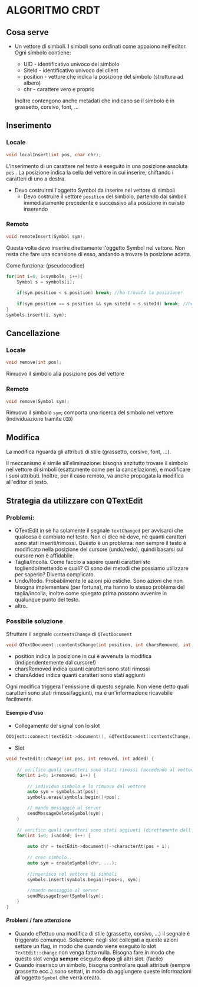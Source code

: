 # ALGORITMO CRDT

## Cosa serve

- Un vettore di simboli. I simboli sono ordinati come appaiono nell'editor. Ogni simbolo contiene:

  - UID - identificativo univoco del simbolo
  - SiteId - identificativo univoco del client
  - position - vettore che indica la posizione del simbolo (struttura ad albero)
  - chr - carattere vero e proprio

  Inoltre contengono anche metadati che indicano se il simbolo è in grassetto, corsivo, font, ...

## Inserimento

### Locale

```cpp
void localInsert(int pos, char chr);
```

L'inserimento di un carattere nel testo è eseguito in una posizione assoluta `pos` .  La posizione indica la cella del vettore in cui inserire, shiftando i caratteri di uno a destra.

- Devo costruirmi l'oggetto Symbol da inserire nel vettore di simboli
  - Devo costruire il vettore `position` del simbolo, partendo dai simboli immediatamente precedente e successivo alla posizione in cui sto inserendo

### Remoto

```cpp
void remoteInsert(Symbol sym);
```

Questa volta devo inserire direttamente l'oggetto Symbol nel vettore. Non resta che fare una scansione di esso, andando a trovare la posizione adatta.

Come funziona: (pseudocodice)

```cpp
for(int i=0; i<symbols; i++){
    Symbol s = symbols[i];
    
    if(sym.position < s.position) break; //ho trovato la posizione!
    
    if(sym.position == s.position && sym.siteId < s.siteId) break; //ho trovato la posizione!
}
symbols.insert(i, sym);
```

## Cancellazione

### Locale

```cpp
void remove(int pos);
```

Rimuovo il simbolo alla posizione pos del vettore

### Remoto

```cpp
void remove(Symbol sym);
```

Rimuovo il simbolo `sym`; comporta una ricerca del simbolo nel vettore (individuazione tramite `UID`)

## Modifica

La modifica riguarda gli attributi di stile (grassetto, corsivo, font, ...).

Il meccanismo è simile all'eliminazione: bisogna anzitutto trovare il simbolo nel vettore di simboli (esattamente come per la cancellazione), e modificare i suoi attributi. Inoltre, per il caso remoto, va anche propagata la modifica all'editor di testo.

## Strategia da utilizzare con QTextEdit

### Problemi:

- QTextEdit in sè ha solamente il segnale `textChanged` per avvisarci che qualcosa è cambiato nel testo. Non ci dice nè dove, nè quanti caratteri sono stati inseriti/rimossi. Questo è un problema: non sempre il testo è modificato nella posizione del cursore (undo/redo), quindi basarsi sul cursore non è affidabile.
- Taglia/Incolla. Come faccio a sapere quanti caratteri sto togliendo/mettendo e quali? Ci sono dei metodi che possiamo utilizzare per saperlo? Diventa complicato.
- Undo/Redo. Probabilmente le azioni più ostiche. Sono azioni che non bisogna implementare (per fortuna), ma hanno lo stesso problema del taglia/incolla, inoltre come spiegato prima possono avvenire in qualunque punto del testo.
- altro..

### Possibile soluzione

Sfruttare il segnale `contentsChange` di `QTextDocument`

```cpp
void QTextDocument::contentsChange(int position, int charsRemoved, int charsAdded);
```

- position indica la posizione in cui è avvenuta la modifica (indipendentemente dal cursore!)
- charsRemoved indica quanti caratteri sono stati rimossi
- charsAdded indica quanti caratteri sono stati aggiunti

Ogni modifica triggera l'emissione di questo segnale. Non viene detto quali caratteri sono stati rimossi/aggiunti, ma è un'informazione ricavabile facilmente.

#### Esempio d'uso

- Collegamento del signal con lo slot

```cpp
QObject::connect(textEdit->document(), &QTextDocument::contentsChange, this, &TextEdit::change);
```

- Slot

```cpp
void TextEdit::change(int pos, int removed, int added) {
	
    // verifico quali caratteri sono stati rimossi (accedendo al vettore di simboli)
    for(int i=0; i<removed; i++) {
        
        // individuo simbolo e lo rimuovo dal vettore
        auto sym = symbols.at(pos);
        symbols.erase(symbols.begin()+pos);

        // mando messaggio al server
        sendMessageDeleteSymbol(sym);
    }
	
    // verifico quali caratteri sono stati aggiunti (direttamente dall'editor)
    for(int i=0; i<added; i++) {
        
        auto chr = textEdit->document()->characterAt(pos + i);
        
		// creo simbolo..
        auto sym = createSymbol(chr, ...);
        
        //inserisco nel vettore di simboli
        symbols.insert(symbols.begin()+pos+i, sym);
        
        //mando messaggio al server
        sendMessageInsertSymbol(sym);
    }
}
```

#### Problemi / fare attenzione

- Quando effettuo una modifica di stile (grassetto, corsivo, ...) il segnale è triggerato comunque. Soluzione: negli slot collegati a queste azioni settare un flag, in modo che quando viene eseguito lo slot `TextEdit::change` non venga fatto nulla. Bisogna fare in modo che questo slot venga **sempre** eseguito **dopo** gli altri slot. (facile)
- Quando inserisco un simbolo, bisogna controllare quali attributi (sempre grassetto ecc..) sono settati, in modo da aggiungere queste informazioni all'oggetto `Symbol` che verrà creato.